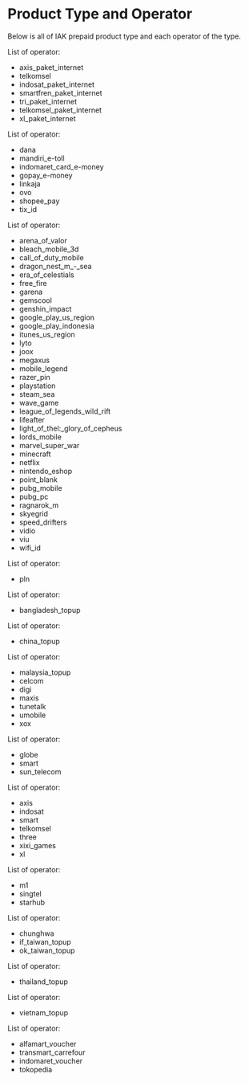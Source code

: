 # Product Type and Operator

Below is all of IAK prepaid product type and each operator of the type.

<!--
type: tab
title: data
-->

List of operator:

  - axis_paket_internet
  - telkomsel
  - indosat_paket_internet
  - smartfren_paket_internet
  - tri_paket_internet
  - telkomsel_paket_internet
  - xl_paket_internet

<!--
type: tab
title: etoll
-->

List of operator:

  - dana
  - mandiri_e-toll
  - indomaret_card_e-money
  - gopay_e-money
  - linkaja
  - ovo
  - shopee_pay
  - tix_id

<!--
type: tab
title: game
-->

List of operator:

  - arena_of_valor
  - bleach_mobile_3d
  - call_of_duty_mobile
  - dragon_nest\_m\_-_sea
  - era_of_celestials
  - free_fire
  - garena
  - gemscool
  - genshin_impact
  - google_play_us_region
  - google_play_indonesia
  - itunes_us_region
  - lyto
  - joox
  - megaxus
  - mobile_legend
  - razer_pin
  - playstation
  - steam_sea
  - wave_game
  - league_of_legends_wild_rift
  - lifeafter
  - light_of_thel:_glory_of_cepheus
  - lords_mobile
  - marvel_super_war
  - minecraft
  - netflix
  - nintendo_eshop
  - point_blank
  - pubg_mobile
  - pubg_pc
  - ragnarok_m
  - skyegrid
  - speed_drifters
  - vidio
  - viu
  - wifi_id

<!--
type: tab
title: pln
-->

List of operator:

  - pln

<!--
type: tab
title: bangladesh
-->

List of operator:

  - bangladesh_topup

<!--
type: tab
title: china
-->

List of operator:

  - china_topup

<!--
type: tab
title: malaysia
-->

List of operator:

  - malaysia_topup
  - celcom
  - digi
  - maxis
  - tunetalk
  - umobile
  - xox

<!--
type: tab
title: philipines
-->

List of operator:

  - globe
  - smart
  - sun_telecom

<!--
type: tab
title: pulsa
-->

List of operator:

  - axis
  - indosat
  - smart
  - telkomsel
  - three
  - xixi_games
  - xl

<!--
type: tab
title: singapore
-->

List of operator:

  - m1
  - singtel
  - starhub

<!--
type: tab
title: taiwan
-->

List of operator:

  - chunghwa
  - if_taiwan_topup
  - ok_taiwan_topup

<!--
type: tab
title: thailand
-->

List of operator:

  - thailand_topup

<!--
type: tab
title: vietnam
-->

List of operator:

  - vietnam_topup

<!--
type: tab
title: voucher
-->

List of operator:

  - alfamart_voucher
  - transmart_carrefour
  - indomaret_voucher
  - tokopedia

<!-- type: tab-end -->
